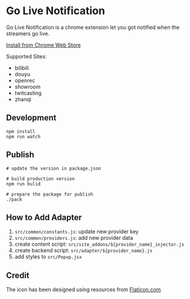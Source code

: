 # Go Live Notification

Go Live Notification is a chrome extension let you got notified when the streamers go live.


[Install from Chrome Web Store](https://chrome.google.com/webstore/detail/gyaruppi/ghnfiadioahomhmocmhgjhpmhcmcggjg?hl=en-US) 

Supported Sites:

- bilibili
- douyu
- openrec
- showroom
- twitcasting
- zhanqi


## Development

```
npm install
npm run watch
```


## Publish

```
# update the version in package.json

# build production version
npm run bulid

# prepare the package for publish
./pack
```


## How to Add Adapter

1. `src/common/constants.js`: update new provider key
2. `src/common/providers.js`: add new provider data
3. create content script: `src/site_addons/${provider_name}_injector.js`
4. create backend script: `src/adapter/${provider_name}.js`
5. add styles to `src/Popup.jsx`

## Credit

The icon has been designed using resources from [Flaticon.com](https://www.flaticon.com/)
